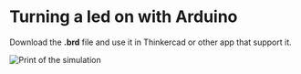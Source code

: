 # Turning a led on with Arduino

Download the __.brd__ file and use it in Thinkercad or other app that support it.

![Print of the simulation](https://github.com/ShieldedGoblin/dev_stuff/blob/master/Arduino/01_Arduino-turn_a_led_on/01-img.PNG)
